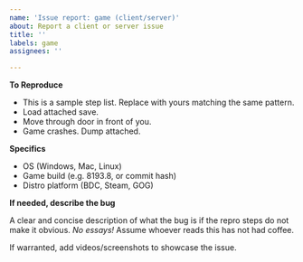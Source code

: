 ```yaml
---
name: 'Issue report: game (client/server)'
about: Report a client or server issue
title: ''
labels: game
assignees: ''

---
```


**To Reproduce**

* This is a sample step list. Replace with yours matching the same pattern.
* Load attached save.
* Move through door in front of you.
* Game crashes. Dump attached.

**Specifics**

 - OS (Windows, Mac, Linux)
 - Game build (e.g. 8193.8, or commit hash)
 - Distro platform (BDC, Steam, GOG)

**If needed, describe the bug**

A clear and concise description of what the bug is if the repro steps do not make it obvious. *No essays!* Assume whoever reads this has not had coffee.

If warranted, add videos/screenshots to showcase the issue.
